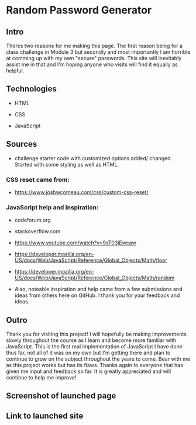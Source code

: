 # Random Password Generator

## Intro

Theres two reasons for me making this page. The first reason being for a class challenge in Module 3 but secondly and most importantly I am horrible at comming up with my own "secure" passwords. This site will inevitably assist me in that and I'm hoping anyone who visits will find it equally as helpful.

## Technologies

- HTML

- CSS

- JavaScript

## Sources

- challenge starter code with customized options added/ changed. Started with some styling as well as HTML.

### CSS reset came from:

- https://www.joshwcomeau.com/css/custom-css-reset/

### JavaScript help and inspiration:

- codeforum.org

- stackoverflow.com

- https://www.youtube.com/watch?v=9sT03jEwcaw

- https://developer.mozilla.org/en-US/docs/Web/JavaScript/Reference/Global_Objects/Math/floor

- https://developer.mozilla.org/en-US/docs/Web/JavaScript/Reference/Global_Objects/Math/random

- Also, noteable inspiration and help came from a few submissions and ideas from others here on GitHub. I thank you for your feedback and ideas.

## Outro

Thank you for visiting this project! I will hopefully be making improvements slowly throughout the course as I learn and become more familiar with JavaScript. This is the first real implementation of JavaScript I have done thus far, not all of it was on my own but I'm getting there and plan to continue to grow on the subject throughout the years to come. Bear with me as this project works but has its flaws. Thanks again to everyone that has given me input and feedback so far. It is greatly appreciated and will continue to help me improve!

## Screenshot of launched page

## Link to launched site
